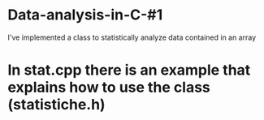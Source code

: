 # Data-analysis-in-C-#1
 I've implemented a class to statistically analyze data contained in an array
# In stat.cpp there is an example that explains how to use the class (statistiche.h)
